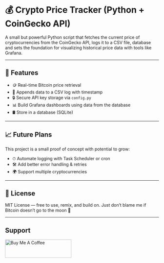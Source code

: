 # 💰 Crypto Price Tracker (Python + CoinGecko API)

A small but powerful Python script that fetches the current price of cryptocurrencies from the CoinGecko API, logs it to a CSV file, database and sets the foundation for visualizing historical price data with tools like Grafana.

---

## 📌 Features
- 🪙 Real-time Bitcoin price retrieval
- 📁 Appends data to a CSV log with timestamp
- 🔒 Secure API key storage via `config.py`
- 📊 Build Grafana dashboards using data from the database
- 🛢 Store in a database (SQLite)

---
## 📈 Future Plans
This project is a small proof of concept with potential to grow:
- ⏱ Automate logging with Task Scheduler or cron
- 🛠 Add better error handling & retries
- 🌍 Support multiple cryptocurrencies

---
## 📄 License
MIT License — free to use, remix, and build on.
Just don’t blame me if Bitcoin doesn’t go to the moon 🚀

---
## Support
<a href="https://www.buymeacoffee.com/apmoek" target="_blank"><img src="https://cdn.buymeacoffee.com/buttons/v2/default-yellow.png" alt="Buy Me A Coffee" style="height: 60px !important;width: 217px !important;" ></a>
